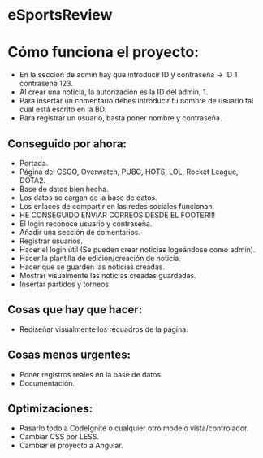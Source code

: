 # eSportsReview

# Cómo funciona el proyecto:

- En la sección de admin hay que introducir ID y contraseña -> ID 1 contraseña 123.
- Al crear una noticia, la autorización es la ID del admin, 1.
- Para insertar un comentario debes introducir tu nombre de usuario tal cual está escrito en la BD.
- Para registrar un usuario, basta poner nombre y contraseña.

## Conseguido por ahora:

- Portada.
- Página del CSGO, Overwatch, PUBG, HOTS, LOL, Rocket League, DOTA2.
- Base de datos bien hecha.
- Los datos se cargan de la base de datos.
- Los enlaces de compartir en las redes sociales funcionan.
- HE CONSEGUIDO ENVIAR CORREOS DESDE EL FOOTER!!!
- El login reconoce usuario y contraseña.
- Añadir una sección de comentarios.
- Registrar usuarios.
- Hacer el login útil (Se pueden crear noticias logeándose como admin).
- Hacer la plantilla de edición/creación de noticia.
- Hacer que se guarden las noticias creadas.
- Mostrar visualmente las noticias creadas guardadas.
- Insertar partidos y torneos.

## Cosas que hay que hacer:

- Rediseñar visualmente los recuadros de la página.

## Cosas menos urgentes:

- Poner registros reales en la base de datos.
- Documentación.

## Optimizaciones:

- Pasarlo todo a CodeIgnite o cualquier otro modelo vista/controlador.
- Cambiar CSS por LESS.
- Cambiar el proyecto a Angular.
